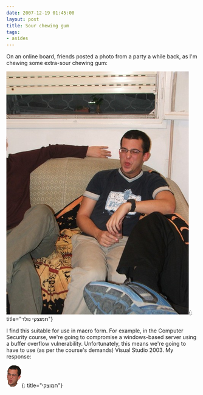 ```yaml
---
date: 2007-12-19 01:45:00
layout: post
title: Sour chewing gum
tags:
- asides
---
```


On an online board, friends posted a photo from a party a while back, as I'm chewing some extra-sour chewing gum:  
  
![חמוצקי נולד](/assets/images/2007/12/dscf6400ff0.jpg){: title="חמוצקי נולד"}
  
I find this suitable for use in macro form. For example, in the Computer
Security course, we're going to compromise a windows-based server using a
buffer overflow vulnerability. Unfortunately, this means we're going to have to
use (as per the course's demands) Visual Studio 2003. My response:   

![חמוצקי](/assets/images/2007/12/lutz2as3.gif){: title="חמוצקי"}
